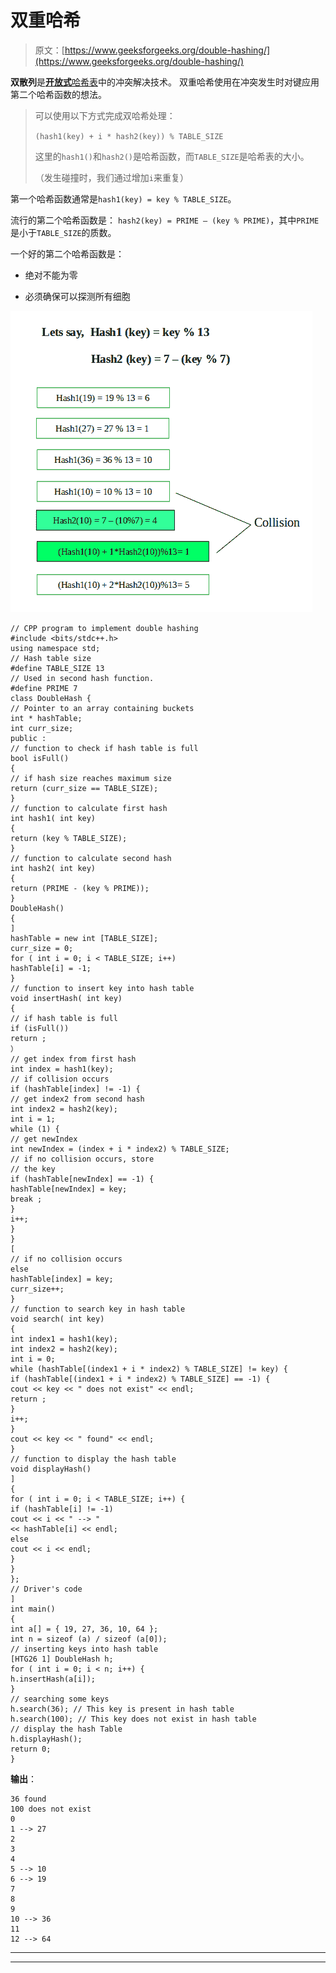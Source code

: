 # 双重哈希

> 原文：[https://www.geeksforgeeks.org/double-hashing/](https://www.geeksforgeeks.org/double-hashing/)

**双散列**是[**开放式**哈希表](https://www.geeksforgeeks.org/hashing-set-3-open-addressing/)中的冲突解决技术。 双重哈希使用在冲突发生时对键应用第二个哈希函数的想法。

> 可以使用以下方式完成双哈希处理：
>
> `(hash1(key) + i * hash2(key)) % TABLE_SIZE`
>
> 这里的`hash1()`和`hash2()`是哈希函数，而`TABLE_SIZE`是哈希表的大小。
>
> （发生碰撞时，我们通过增加`i`来重复）

第一个哈希函数通常是`hash1(key) = key % TABLE_SIZE`。

流行的第二个哈希函数是： `hash2(key) = PRIME – (key % PRIME)`，其中`PRIME`是小于`TABLE_SIZE`的质数。

一个好的第二个哈希函数是：

*   绝对不能为零

*   必须确保可以探测所有细胞

![](img/c6a37eaf7e93d2178700f05f33f0a26f.png)

```
// CPP program to implement double hashing
#include <bits/stdc++.h>
using namespace std;
// Hash table size
#define TABLE_SIZE 13
// Used in second hash function.
#define PRIME 7
class DoubleHash {
// Pointer to an array containing buckets
int * hashTable;
int curr_size;
public :
// function to check if hash table is full
bool isFull()
{
// if hash size reaches maximum size
return (curr_size == TABLE_SIZE);
}
// function to calculate first hash
int hash1( int key)
{
return (key % TABLE_SIZE);
}
// function to calculate second hash
int hash2( int key)
{
return (PRIME - (key % PRIME));
}
DoubleHash()
{
]
hashTable = new int [TABLE_SIZE];
curr_size = 0;
for ( int i = 0; i < TABLE_SIZE; i++)
hashTable[i] = -1;
}
// function to insert key into hash table
void insertHash( int key)
{
// if hash table is full
if (isFull())
return ;
）
// get index from first hash
int index = hash1(key);
// if collision occurs
if (hashTable[index] != -1) {
// get index2 from second hash
int index2 = hash2(key);
int i = 1;
while (1) {
// get newIndex
int newIndex = (index + i * index2) % TABLE_SIZE;
// if no collision occurs, store
// the key
if (hashTable[newIndex] == -1) {
hashTable[newIndex] = key;
break ;
}
i++;
}
}
[
// if no collision occurs
else
hashTable[index] = key;
curr_size++;
}
// function to search key in hash table
void search( int key)
{
int index1 = hash1(key);
int index2 = hash2(key);
int i = 0;
while (hashTable[(index1 + i * index2) % TABLE_SIZE] != key) {
if (hashTable[(index1 + i * index2) % TABLE_SIZE] == -1) {
cout << key << " does not exist" << endl;
return ;
}
i++;
}
cout << key << " found" << endl;
}
// function to display the hash table
void displayHash()
]
{
for ( int i = 0; i < TABLE_SIZE; i++) {
if (hashTable[i] != -1)
cout << i << " --> "
<< hashTable[i] << endl;
else
cout << i << endl;
}
}
};
// Driver's code
]
int main()
{
int a[] = { 19, 27, 36, 10, 64 };
int n = sizeof (a) / sizeof (a[0]);
// inserting keys into hash table
[HTG26 1] DoubleHash h;
for ( int i = 0; i < n; i++) {
h.insertHash(a[i]);
}
// searching some keys
h.search(36); // This key is present in hash table
h.search(100); // This key does not exist in hash table
// display the hash Table
h.displayHash();
return 0;
}
```

**输出**：

```
36 found
100 does not exist
0
1 --> 27
2
3
4
5 --> 10
6 --> 19
7
8
9
10 --> 36
11
12 --> 64

```



* * *

* * *



